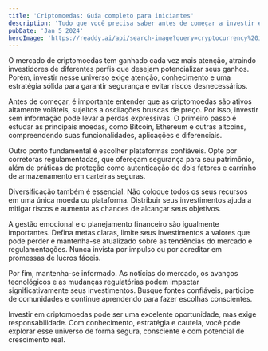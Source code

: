 ```yaml
---
title: 'Criptomoedas: Guia completo para iniciantes'
description: 'Tudo que você precisa saber antes de começar a investir em criptomoedas de forma segura e consciente'
pubDate: 'Jan 5 2024'
heroImage: 'https://readdy.ai/api/search-image?query=cryptocurrency%20investment%20guide%20with%20clean%20professional%20background%20showing%20bitcoin%20ethereum%20charts%20and%20digital%20wallet%20interfaces%20on%20modern%20computer%20screen&width=400&height=250&seq=blog-post-4&orientation=landscape'
---
```

  
O mercado de criptomoedas tem ganhado cada vez mais atenção, atraindo investidores de diferentes perfis que desejam potencializar seus ganhos. Porém, investir nesse universo exige atenção, conhecimento e uma estratégia sólida para garantir segurança e evitar riscos desnecessários.  

Antes de começar, é importante entender que as criptomoedas são ativos altamente voláteis, sujeitos a oscilações bruscas de preço. Por isso, investir sem informação pode levar a perdas expressivas. O primeiro passo é estudar as principais moedas, como Bitcoin, Ethereum e outras altcoins, compreendendo suas funcionalidades, aplicações e diferenciais.  

Outro ponto fundamental é escolher plataformas confiáveis. Opte por corretoras regulamentadas, que ofereçam segurança para seu patrimônio, além de práticas de proteção como autenticação de dois fatores e carrinho de armazenamento em carteiras seguras.  

Diversificação também é essencial. Não coloque todos os seus recursos em uma única moeda ou plataforma. Distribuir seus investimentos ajuda a mitigar riscos e aumenta as chances de alcançar seus objetivos.  

A gestão emocional e o planejamento financeiro são igualmente importantes. Defina metas claras, limite seus investimentos a valores que pode perder e mantenha-se atualizado sobre as tendências do mercado e regulamentações. Nunca invista por impulso ou por acreditar em promessas de lucros fáceis.  

Por fim, mantenha-se informado. As notícias do mercado, os avanços tecnológicos e as mudanças regulatórias podem impactar significativamente seus investimentos. Busque fontes confiáveis, participe de comunidades e continue aprendendo para fazer escolhas conscientes.  

Investir em criptomoedas pode ser uma excelente oportunidade, mas exige responsabilidade. Com conhecimento, estratégia e cautela, você pode explorar esse universo de forma segura, consciente e com potencial de crescimento real.